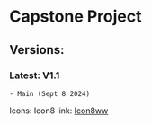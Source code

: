 # Capstone Project


## Versions: 

### Latest: V1.1

    - Main (Sept 8 2024)



















Icons: 
    Icon8 link: [Icon8ww](https://icons8.com/icons)